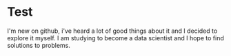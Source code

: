 # Test
I'm new on github, i've heard a lot of good things about it and  I decided to explore it myself. I am studying to become a data scientist and I hope to find solutions to problems. 
